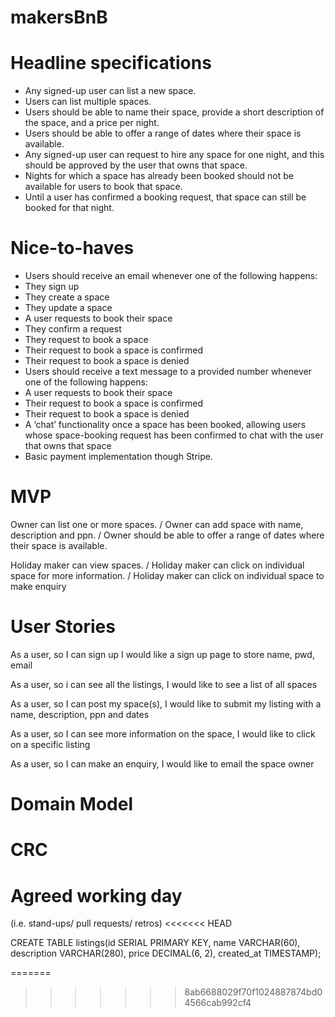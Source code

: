 # makersBnB

# Headline specifications

* Any signed-up user can list a new space.
* Users can list multiple spaces.
* Users should be able to name their space, provide a short description of the space, and a price per night.
* Users should be able to offer a range of dates where their space is available.
* Any signed-up user can request to hire any space for one night, and this should be approved by the user that owns that space.
* Nights for which a space has already been booked should not be available for users to book that space.
* Until a user has confirmed a booking request, that space can still be booked for that night.

# Nice-to-haves

* Users should receive an email whenever one of the following happens:
* They sign up
* They create a space
* They update a space
* A user requests to book their space
* They confirm a request
* They request to book a space
* Their request to book a space is confirmed
* Their request to book a space is denied
* Users should receive a text message to a provided number whenever one of the following happens:
* A user requests to book their space
* Their request to book a space is confirmed
* Their request to book a space is denied
* A ‘chat’ functionality once a space has been booked, allowing users whose space-booking request has been confirmed to chat with the user that owns that space
* Basic payment implementation though Stripe.

# MVP 

Owner can list one or more spaces. / 
Owner can add space with name, description and ppn. /
Owner should be able to offer a range of dates where their space is available.

Holiday maker can view spaces. /
Holiday maker can click on individual space for more information. /
Holiday maker can click on individual space to make enquiry 

# User Stories

As a user, so I can sign up
I would like a sign up page to store name, pwd, email

As a user, so i can see all the listings, 
I would like to see a list of all spaces

As a user, so I can post my space(s), 
I would like to submit my listing with a name, description, ppn and dates 

As a user, so I can see more information on the space,
I would like to click on a specific listing

As a user, so I can make an enquiry, 
I would like to email the space owner

# Domain Model

# CRC

# Agreed working day
(i.e. stand-ups/ pull requests/ retros)
<<<<<<< HEAD

CREATE TABLE listings(id SERIAL PRIMARY KEY, name VARCHAR(60), description VARCHAR(280), price DECIMAL(6, 2), created_at TIMESTAMP);

=======
>>>>>>> 8ab6688029f70f1024887874bd04566cab992cf4
